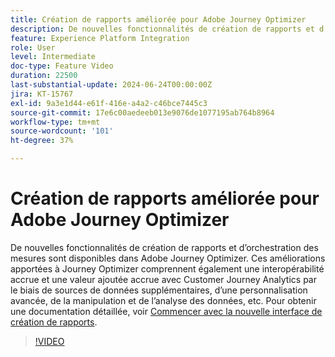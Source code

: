 ```yaml
---
title: Création de rapports améliorée pour Adobe Journey Optimizer
description: De nouvelles fonctionnalités de création de rapports et d’orchestration des mesures sont disponibles dans Adobe Journey Optimizer. Ces améliorations apportées à Journey Optimizer comprennent également une interopérabilité accrue et une valeur ajoutée étendue avec Customer Journey Analytics par le biais de sources de données supplémentaires, d’une personnalisation avancée, d’une manipulation de données, d’une analyse, etc.
feature: Experience Platform Integration
role: User
level: Intermediate
doc-type: Feature Video
duration: 22500
last-substantial-update: 2024-06-24T00:00:00Z
jira: KT-15767
exl-id: 9a3e1d44-e61f-416e-a4a2-c46bce7445c3
source-git-commit: 17e6c00aedeeb013e9076de1077195ab764b8964
workflow-type: tm+mt
source-wordcount: '101'
ht-degree: 37%

---
```


# Création de rapports améliorée pour Adobe Journey Optimizer

De nouvelles fonctionnalités de création de rapports et d’orchestration des mesures sont disponibles dans Adobe Journey Optimizer. Ces améliorations apportées à Journey Optimizer comprennent également une interopérabilité accrue et une valeur ajoutée accrue avec Customer Journey Analytics par le biais de sources de données supplémentaires, d’une personnalisation avancée, de la manipulation et de l’analyse des données, etc. Pour obtenir une documentation détaillée, voir [Commencer avec la nouvelle interface de création de rapports](https://experienceleague.adobe.com/fr/docs/journey-optimizer/using/channel-report/report-gs-cja).

>[!VIDEO](https://video.tv.adobe.com/v/3443153/?learn=on&captions=fre_fr)
